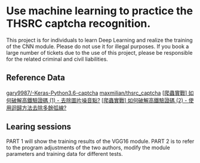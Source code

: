 # Use machine learning to practice the THSRC captcha recognition.

This project is for individuals to learn Deep Learning and realize the training of the CNN module. Please do not use it for illegal purposes. If you book a large number of tickets due to the use of this project, please be responsible for the related criminal and civil liabilities.

## Reference Data
[gary9987/-Keras-Python3.6-captcha](https://github.com/gary9987/-Keras-TensorFlow-Python3.6-)
[maxmilian/thsrc_captcha](https://github.com/maxmilian/thsrc_captcha)
[[爬蟲實戰] 如何破解高鐵驗證碼 (1) - 去除圖片噪音點?](https://www.youtube.com/watch?v=6HGbKdB4kVY)
[[爬蟲實戰] 如何破解高鐵驗證碼 (2) - 使用迴歸方法去除多餘弧線?](https://www.youtube.com/watch?v=4DHcOPSfC4c)

## Learing sessions
PART 1 will show the training results of the VGG16 module.
PART 2 is to refer to the program adjustments of the two authors, modify the module parameters and training data for different tests.
